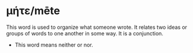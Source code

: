 # μήτε/mēte
This word is used to organize what someone wrote. It relates two ideas or groups of words to one another in some way. It is a conjunction.

* This word means neither or nor.
